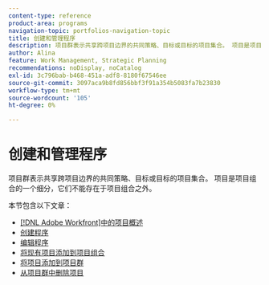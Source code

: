```yaml
---
content-type: reference
product-area: programs
navigation-topic: portfolios-navigation-topic
title: 创建和管理程序
description: 项目群表示共享跨项目边界的共同策略、目标或目标的项目集合。 项目是项目组合的一个细分，它们不能存在于项目组合之外。
author: Alina
feature: Work Management, Strategic Planning
recommendations: noDisplay, noCatalog
exl-id: 3c796bab-b468-451a-adf8-8180f67546ee
source-git-commit: 3097aca9b8fd856bbf3f91a354b5083fa7b23830
workflow-type: tm+mt
source-wordcount: '105'
ht-degree: 0%

---
```


# 创建和管理程序

项目群表示共享跨项目边界的共同策略、目标或目标的项目集合。
项目是项目组合的一个细分，它们不能存在于项目组合之外。

本节包含以下文章：

* [ [!DNL Adobe Workfront]中的项目概述](/help/quicksilver/manage-work/portfolios/create-and-manage-programs/programs-overview.md)
* [创建程序](../../../manage-work/portfolios/create-and-manage-programs/create-program.md)
* [编辑程序](../../../manage-work/portfolios/create-and-manage-programs/edit-programs.md)
* [将现有项目添加到项目组合](../../../manage-work/portfolios/create-and-manage-programs/move-program.md)
* [将项目添加到项目群](../../../manage-work/portfolios/create-and-manage-programs/add-project-to-program.md)
* [从项目群中删除项目](../../../manage-work/portfolios/create-and-manage-programs/remove-project-from-program.md)
